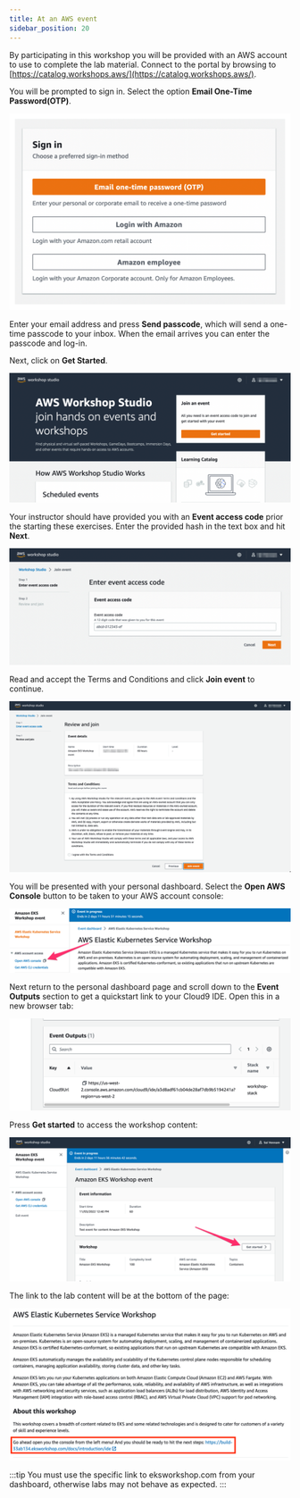 ```yaml
---
title: At an AWS event
sidebar_position: 20
---
```


By participating in this workshop you will be provided with an AWS account to use to complete the lab material. Connect to the portal by browsing to [https://catalog.workshops.aws/](https://catalog.workshops.aws/). 

You will be prompted to sign in. Select the option **Email One-Time Password(OTP)**.

![Workshop Studio Sign in](./assets/ws-studio-login.png)

Enter your email address and press **Send passcode**, which will send a one-time passcode to your inbox. When the email arrives you can enter the passcode and log-in.

Next, click on **Get Started**.

![Workshop Studio Home](./assets/workshop-studio-home.png)

Your instructor should have provided you with an **Event access code** prior the starting these exercises. Enter the provided hash in the text box and hit **Next**.

![Event Code](./assets/event-code.png)

Read and accept the Terms and Conditions and click **Join event** to continue.

![Review and Join](./assets/review-and-join.png)

You will be presented with your personal dashboard. Select the **Open AWS Console** button to be taken to your AWS account console:

![Open Console](./assets/openconsole.png)

Next return to the personal dashboard page and scroll down to the **Event Outputs** section to get a quickstart link to your Cloud9 IDE. Open this in a new browser tab:

![Cloud9 Link](./assets/cloud9.png)

Press **Get started** to access the workshop content:

![Get Started](./assets/workshop-event-page.png)

The link to the lab content will be at the bottom of the page:

![Get Started](./assets/content-link.png)

:::tip
You must use the specific link to eksworkshop.com from your dashboard, otherwise labs may not behave as expected.
:::